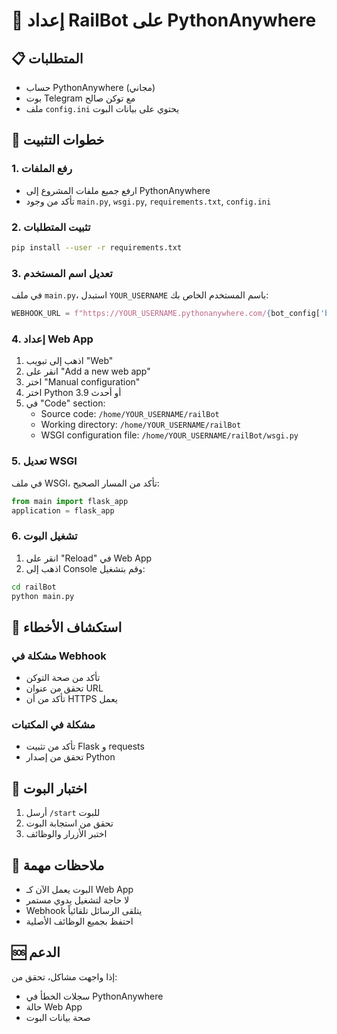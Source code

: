 # 🚂 إعداد RailBot على PythonAnywhere

## 📋 المتطلبات
- حساب PythonAnywhere (مجاني)
- بوت Telegram مع توكن صالح
- ملف `config.ini` يحتوي على بيانات البوت

## 🚀 خطوات التثبيت

### 1. رفع الملفات
- ارفع جميع ملفات المشروع إلى PythonAnywhere
- تأكد من وجود `main.py`, `wsgi.py`, `requirements.txt`, `config.ini`

### 2. تثبيت المتطلبات
```bash
pip install --user -r requirements.txt
```

### 3. تعديل اسم المستخدم
في ملف `main.py`، استبدل `YOUR_USERNAME` باسم المستخدم الخاص بك:
```python
WEBHOOK_URL = f"https://YOUR_USERNAME.pythonanywhere.com/{bot_config['bot_token']}"
```

### 4. إعداد Web App
1. اذهب إلى تبويب "Web"
2. انقر على "Add a new web app"
3. اختر "Manual configuration"
4. اختر Python 3.9 أو أحدث
5. في "Code" section:
   - Source code: `/home/YOUR_USERNAME/railBot`
   - Working directory: `/home/YOUR_USERNAME/railBot`
   - WSGI configuration file: `/home/YOUR_USERNAME/railBot/wsgi.py`

### 5. تعديل WSGI
في ملف WSGI، تأكد من المسار الصحيح:
```python
from main import flask_app
application = flask_app
```

### 6. تشغيل البوت
1. انقر على "Reload" في Web App
2. اذهب إلى Console وقم بتشغيل:
```bash
cd railBot
python main.py
```

## 🔧 استكشاف الأخطاء

### مشكلة في Webhook
- تأكد من صحة التوكن
- تحقق من عنوان URL
- تأكد من أن HTTPS يعمل

### مشكلة في المكتبات
- تأكد من تثبيت Flask و requests
- تحقق من إصدار Python

## 📱 اختبار البوت
1. أرسل `/start` للبوت
2. تحقق من استجابة البوت
3. اختبر الأزرار والوظائف

## 🎯 ملاحظات مهمة
- البوت يعمل الآن كـ Web App
- لا حاجة لتشغيل يدوي مستمر
- Webhook يتلقى الرسائل تلقائياً
- احتفظ بجميع الوظائف الأصلية

## 🆘 الدعم
إذا واجهت مشاكل، تحقق من:
- سجلات الخطأ في PythonAnywhere
- حالة Web App
- صحة بيانات البوت
